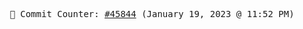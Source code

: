 <p align="center">
    <samp>
        📮 Commit Counter: <a href="https://github.com/Javascript-void0/Javascript-void0/commits/main">#45844</a> (January 19, 2023 @ 11:52 PM)
    </samp>
</p>
